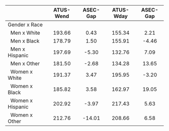 
|                      |    ATUS-Wend |     ASEC-Gap |    ATUS-Wday |     ASEC-Gap |
| -------------------- | :----------: | :----------: | :----------: | :----------: |
| Gender x Race        |              |              |              |              |
| &nbsp;&nbsp;Men x White |       193.66 |         0.43 |       155.34 |         2.21 |
| &nbsp;&nbsp;Men x Black |       178.79 |         1.50 |       155.91 |        -4.46 |
| &nbsp;&nbsp;Men x Hispanic |       197.69 |        -5.30 |       132.76 |         7.09 |
| &nbsp;&nbsp;Men x Other |       181.50 |        -2.68 |       134.28 |        13.65 |
| &nbsp;&nbsp;Women x White |       191.37 |         3.47 |       195.95 |        -3.20 |
| &nbsp;&nbsp;Women x Black |       185.82 |         3.58 |       162.97 |        19.05 |
| &nbsp;&nbsp;Women x Hispanic |       202.92 |        -3.97 |       217.43 |         5.63 |
| &nbsp;&nbsp;Women x Other |       212.76 |       -14.01 |       208.66 |         6.58 |

